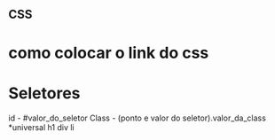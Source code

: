 ## CSS

# como colocar o link do css
# Seletores
   id - #valor_do_seletor
   Class - (ponto e valor do seletor).valor_da_class
   *universal
   h1
   div
   li

